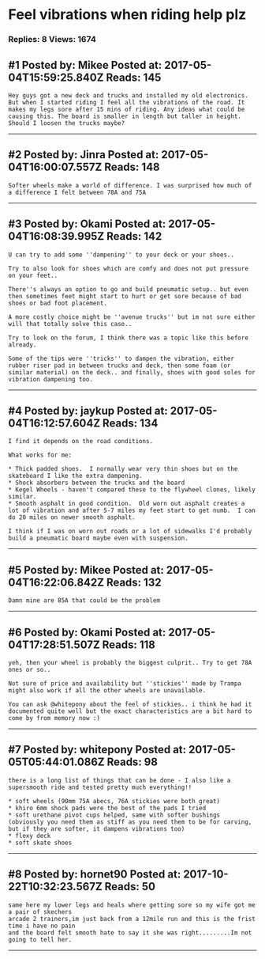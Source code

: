 # Feel vibrations when riding help plz

### Replies: 8 Views: 1674

## \#1 Posted by: Mikee Posted at: 2017-05-04T15:59:25.840Z Reads: 145

```
Hey guys got a new deck and trucks and installed my old electronics. But when I started riding I feel all the vibrations of the road. It makes my legs sore after 15 mins of riding. Any ideas what could be causing this. The board is smaller in length but taller in height. Should I loosen the trucks maybe?
```

---
## \#2 Posted by: Jinra Posted at: 2017-05-04T16:00:07.557Z Reads: 148

```
Softer wheels make a world of difference. I was surprised how much of a difference I felt between 78A and 75A
```

---
## \#3 Posted by: Okami Posted at: 2017-05-04T16:08:39.995Z Reads: 142

```
U can try to add some ''dampening'' to your deck or your shoes..

Try to also look for shoes which are comfy and does not put pressure on your feet..

There''s always an option to go and build pneumatic setup.. but even then sometimes feet might start to hurt or get sore because of bad shoes or bad foot placement.

A more costly choice might be ''avenue trucks'' but im not sure either will that totally solve this case..

Try to look on the forum, I think there was a topic like this before already.

Some of the tips were ''tricks'' to dampen the vibration, either rubber riser pad in between trucks and deck, then some foam (or similar material) on the deck.. and finally, shoes with good soles for vibration dampening too.
```

---
## \#4 Posted by: jaykup Posted at: 2017-05-04T16:12:57.604Z Reads: 134

```
I find it depends on the road conditions.

What works for me:

* Thick padded shoes.  I normally wear very thin shoes but on the skateboard I like the extra dampening.
* Shock absorbers between the trucks and the board
* Kegel Wheels - haven't compared these to the flywheel clones, likely similar.
* Smooth asphalt in good condition.  Old worn out asphalt creates a lot of vibration and after 5-7 miles my feet start to get numb.  I can do 20 miles on newer smooth asphalt.

I think if I was on worn out roads or a lot of sidewalks I'd probably build a pneumatic board maybe even with suspension.
```

---
## \#5 Posted by: Mikee Posted at: 2017-05-04T16:22:06.842Z Reads: 132

```
Damn mine are 85A that could be the problem
```

---
## \#6 Posted by: Okami Posted at: 2017-05-04T17:28:51.507Z Reads: 118

```
yeh, then your wheel is probably the biggest culprit.. Try to get 78A ones or so..

Not sure of price and availability but ''stickies'' made by Trampa might also work if all the other wheels are unavailable.

You can ask @whitepony about the feel of stickies.. i think he had it documented quite well but the exact characteristics are a bit hard to come by from memory now :)
```

---
## \#7 Posted by: whitepony Posted at: 2017-05-05T05:44:01.086Z Reads: 98

```
there is a long list of things that can be done - I also like a supersmooth ride and tested pretty much everything!!

* soft wheels (90mm 75A abecs, 76A stickies were both great)
* khiro 6mm shock pads were the best of the pads I tried
* soft urethane pivot cups helped, same with softer bushings (obviously you need them as stiff as you need them to be for carving, but if they are softer, it dampens vibrations too)
* flexy deck
* soft skate shoes
```

---
## \#8 Posted by: hornet90 Posted at: 2017-10-22T10:32:23.567Z Reads: 50

```
same here my lower legs and heals where getting sore so my wife got me a pair of skechers
arcade 2 trainers,im just back from a 12mile run and this is the frist time i have no pain 
and the board felt smooth hate to say it she was right.........Im not going to tell her.
```

---
